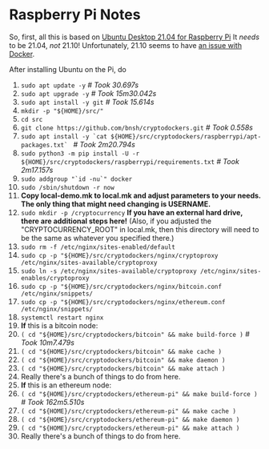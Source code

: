 # Raspberry Pi Notes

So, first, all this is based on [Ubuntu Desktop 21.04 for Raspberry Pi](https://ubuntu.com/download/raspberry-pi) It *needs* to be 21.04, *not* 21.10! Unfortunately, 21.10 seems to have [an issue with Docker](https://forum.storj.io/t/ubuntu-21-10-os-update-problem-with-the-node/15763).

After installing Ubuntu on the Pi, do

1. `sudo apt update -y` _# Took 30.697s_
2. `sudo apt upgrade -y` _# Took 15m30.042s_
3. `sudo apt install -y git` _# Took 15.614s_
4. `mkdir -p "${HOME}/src/"`
5. `cd src`
6. `git clone https://github.com/bnsh/cryptodockers.git` _# Took 0.558s_
7. ```sudo apt install -y `cat ${HOME}/src/cryptodockers/raspberrypi/apt-packages.txt` ``` _# Took 2m20.794s_
8. `sudo python3 -m pip install -U -r ${HOME}/src/cryptodockers/raspberrypi/requirements.txt` _# Took 2m17.157s_
9. ```sudo addgroup "`id -nu`" docker```
10. ```sudo /sbin/shutdown -r now```
11. **Copy local-demo.mk to local.mk and adjust parameters to your needs. The only thing that might need changing is USERNAME.**
12. ```sudo mkdir -p /cryptocurrency``` **If you have an external hard drive, there are additional steps here!** (Also, if you adjusted the "CRYPTOCURRENCY_ROOT" in local.mk, then this directory will need to be the same as whatever you specified there.)
13. ```sudo rm -f /etc/nginx/sites-enabled/default```
14. ```sudo cp -p "${HOME}/src/cryptodockers/nginx/cryptoproxy /etc/nginx/sites-available/cryptoproxy```
15. ```sudo ln -s /etc/nginx/sites-available/cryptoproxy /etc/nginx/sites-enables/cryptoproxy```
16. ```sudo cp -p "${HOME}/src/cryptodockers/nginx/bitcoin.conf /etc/nginx/snippets/```
17. ```sudo cp -p "${HOME}/src/cryptodockers/nginx/ethereum.conf /etc/nginx/snippets/```
18. ```systemctl restart nginx```
19. **If** this is a bitcoin node:
20. ```( cd "${HOME}/src/cryptodockers/bitcoin" && make build-force )``` _# Took 10m7.479s_
21. ```( cd "${HOME}/src/cryptodockers/bitcoin" && make cache )```
22. ```( cd "${HOME}/src/cryptodockers/bitcoin" && make daemon )```
23. ```( cd "${HOME}/src/cryptodockers/bitcoin" && make attach )```
24. Really there's a bunch of things to do from here.
25. **If** this is an ethereum node:
26. ```( cd "${HOME}/src/cryptodockers/ethereum-pi" && make build-force )``` _# Took 162m5.510s_
27. ```( cd "${HOME}/src/cryptodockers/ethereum-pi" && make cache )```
28. ```( cd "${HOME}/src/cryptodockers/ethereum-pi" && make daemon )```
29. ```( cd "${HOME}/src/cryptodockers/ethereum-pi" && make attach )```
30. Really there's a bunch of things to do from here.
